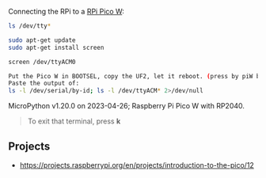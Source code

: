 Connecting the RPi to a [RPi Pico W](https://www.raspberrypi.com/documentation/microcontrollers/pico-series.html#pico-1-family):

```sh
ls /dev/tty*

sudo apt-get update
sudo apt-get install screen

screen /dev/ttyACM0
```

```sh
Put the Pico W in BOOTSEL, copy the UF2, let it reboot. (press by piW button!)
Paste the output of:
ls -l /dev/serial/by-id; ls -l /dev/ttyACM* 2>/dev/null
```

MicroPython v1.20.0 on 2023-04-26; Raspberry Pi Pico W with RP2040.

> To exit that terminal, press **k**

## Projects

* https://projects.raspberrypi.org/en/projects/introduction-to-the-pico/12